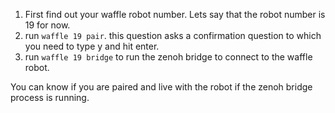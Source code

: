 1. First find out your waffle robot number. Lets say that the robot number is 19 for now.
2. run `waffle 19 pair`. this question asks a confirmation question to which you need to type y and hit enter.
3. run `waffle 19 bridge` to run the zenoh bridge to connect to the waffle robot.

You can know if you are paired and live with the robot if the zenoh bridge process is running.